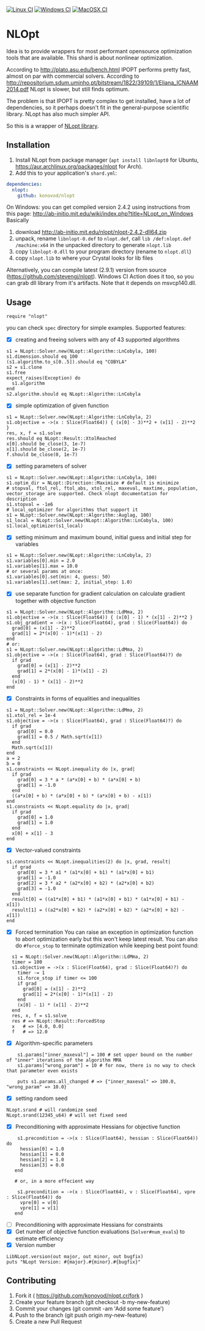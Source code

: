 [![Linux CI](https://github.com/konovod/nlopt/actions/workflows/linux.yml/badge.svg)](https://github.com/konovod/nlopt/actions/workflows/linux.yml)
[![Windows CI](https://github.com/konovod/nlopt/actions/workflows/windows.yml/badge.svg)](https://github.com/konovod/nlopt/actions/workflows/windows.yml) 
[![MacOSX CI](https://github.com/konovod/nlopt/actions/workflows/macosx.yml/badge.svg)](https://github.com/konovod/nlopt/actions/workflows/macosx.yml) 
# NLOpt
Idea is to provide wrappers for most performant opensource optimization tools that are available. This shard is about nonlinear optimization.

According to http://plato.asu.edu/bench.html IPOPT performs pretty fast, almost on par with commercial solvers.
According to  http://repositorium.sdum.uminho.pt/bitstream/1822/39109/1/Eliana_ICNAAM2014.pdf NLopt is slower, but still finds optimum.

The problem is that IPOPT is pretty complex to get installed, have a lot of dependencies, so it perhaps doesn't fit in the general-purpose scientific library. NLopt has also much simpler API.

So this is a wrapper of [NLopt library](https://nlopt.readthedocs.io/en/latest/).

## Installation

1. Install NLopt from package manager (`apt install libnlopt0` for Ubuntu, https://aur.archlinux.org/packages/nlopt for Arch).
2. Add this to your application's `shard.yml`:

```yaml
dependencies:
  nlopt:
    github: konovod/nlopt
```

On Windows:
  you can get compiled version 2.4.2 using instructions from this page: http://ab-initio.mit.edu/wiki/index.php?title=NLopt_on_Windows
  Basically
  1. download http://ab-initio.mit.edu/nlopt/nlopt-2.4.2-dll64.zip
  2. unpack, rename `libnlopt-0.def` to `nlopt.def`, call `lib /def:nlopt.def /machine:x64` in the unpacked directory to generate `nlopt.lib`
  3. copy `libnlopt-0.dll` to your program directory (rename to `nlopt.dll`)
  4. copy `nlopt.lib` to where your Crystal looks for lib files

Alternatively, you can compile latest (2.9.1) version from source (https://github.com/stevengj/nlopt). Windows CI Action does it too, so you can grab dll library from it's artifacts. Note that it depends on msvcp140.dll.

## Usage

```crystal
require "nlopt"
```

you can check `spec` directory for simple examples.
Supported features:
 - [x] creating and freeing solvers with any of 43 supported algorithms
```crystal
s1 = NLopt::Solver.new(NLopt::Algorithm::LnCobyla, 100)
s1.dimension.should eq 100
(s1.algorithm.to_s[0..5]).should eq "COBYLA"
s2 = s1.clone
s1.free
expect_raises(Exception) do
  s1.algorithm
end
s2.algorithm.should eq NLopt::Algorithm::LnCobyla
```
 - [x] simple optimization of given function
```crystal
s1 = NLopt::Solver.new(NLopt::Algorithm::LnCobyla, 2)
s1.objective = ->(x : Slice(Float64)) { (x[0] - 3)**2 + (x[1] - 2)**2 }
res, x, f = s1.solve
res.should eq NLopt::Result::XtolReached
x[0].should be_close(3, 1e-7)
x[1].should be_close(2, 1e-7)
f.should be_close(0, 1e-7)
```
 - [x] setting parameters of solver
```crystal
s1 = NLopt::Solver.new(NLopt::Algorithm::LnCobyla, 100)
s1.optim_dir = NLopt::Direction::Maximize # default is minimize
# stopval, ftol_rel, ftol_abs, xtol_rel, maxeval, maxtime, population, vector_storage are supported. Check nlopt documentation for description
s1.stopval = -1e6
# local_optimizer for algorithms that support it
s1 = NLopt::Solver.new(NLopt::Algorithm::Auglag, 100)
s1_local = NLopt::Solver.new(NLopt::Algorithm::LnCobyla, 100)
s1.local_optimizer(s1_local)
```
 - [x] setting minimum and maximum bound, initial guess and initial step for variables
```crystal
s1 = NLopt::Solver.new(NLopt::Algorithm::LnCobyla, 2)
s1.variables[0].min = 2.0
s1.variables[1].max = 10.0
# or several params at once:
s1.variables[0].set(min: 4, guess: 50)
s1.variables[1].set(max: 2, initial_step: 1.0) 
```
 - [x] use separate function for gradient calculation on calculate gradient together with objective function
```crystal
s1 = NLopt::Solver.new(NLopt::Algorithm::LdMma, 2)
s1.objective = ->(x : Slice(Float64)) { (x[0] - 1) * (x[1] - 2)**2 }
s1.obj_gradient = ->(x : Slice(Float64), grad : Slice(Float64)) do
  grad[0] = (x[1] - 2)**2
  grad[1] = 2*(x[0] - 1)*(x[1] - 2)
end
# or:
s1 = NLopt::Solver.new(NLopt::Algorithm::LdMma, 2)
s1.objective = ->(x : Slice(Float64), grad : Slice(Float64)?) do
  if grad
    grad[0] = (x[1] - 2)**2
    grad[1] = 2*(x[0] - 1)*(x[1] - 2)
  end
  (x[0] - 1) * (x[1] - 2)**2
end
```
 - [x] Constraints in forms of equalities and inequalities
```crystal
s1 = NLopt::Solver.new(NLopt::Algorithm::LdMma, 2)
s1.xtol_rel = 1e-4
s1.objective = ->(x : Slice(Float64), grad : Slice(Float64)?) do
  if grad
    grad[0] = 0.0
    grad[1] = 0.5 / Math.sqrt(x[1])
  end
  Math.sqrt(x[1])
end
a = 2
b = 0
s1.constraints << NLopt.inequality do |x, grad|
  if grad
    grad[0] = 3 * a * (a*x[0] + b) * (a*x[0] + b)
    grad[1] = -1.0
  end
  ((a*x[0] + b) * (a*x[0] + b) * (a*x[0] + b) - x[1])
end
s1.constraints << NLopt.equality do |x, grad|
  if grad
    grad[0] = 1.0
    grad[1] = 1.0
  end
  x[0] + x[1] - 3
end
```
 - [x] Vector-valued constraints
```crystal
s1.constraints << NLopt.inequalities(2) do |x, grad, result|
  if grad
    grad[0] = 3 * a1 * (a1*x[0] + b1) * (a1*x[0] + b1)
    grad[1] = -1.0
    grad[2] = 3 * a2 * (a2*x[0] + b2) * (a2*x[0] + b2)
    grad[3] = -1.0
  end
  result[0] = ((a1*x[0] + b1) * (a1*x[0] + b1) * (a1*x[0] + b1) - x[1])
  result[1] = ((a2*x[0] + b2) * (a2*x[0] + b2) * (a2*x[0] + b2) - x[1])
end
```

 - [x] Forced termination
 You can raise an exception in optimization function to abort optimization early but this won't keep latest result.
 You can also do `#force_stop` to terminate optimization while keeping best point found:
``` 
  s1 = NLopt::Solver.new(NLopt::Algorithm::LdMma, 2)
  timer = 100
  s1.objective = ->(x : Slice(Float64), grad : Slice(Float64)?) do
    timer -= 1
    s1.force_stop if timer <= 100
    if grad
      grad[0] = (x[1] - 2)**2
      grad[1] = 2*(x[0] - 1)*(x[1] - 2)
    end
    (x[0] - 1) * (x[1] - 2)**2
  end
  res, x, f = s1.solve  
  res # => NLopt::Result::ForcedStop
  x   # => [4.0, 0.0]
  f   # => 12.0
```

 - [x] Algorithm-specific parameters
```crystal
    s1.params["inner_maxeval"] = 100 # set upper bound on the number of "inner" iterations of the algorithm MMA
    s1.params["wrong_param"] = 10 # for now, there is no way to check that parameter even exists

    puts s1.params.all_changed # => {"inner_maxeval" => 100.0, "wrong_param" => 10.0}
```
 - [x] setting random seed
```crystal
NLopt.srand # will randomize seed
NLopt.srand(12345_u64) # will set fixed seed
```
 - [x] Preconditioning with approximate Hessians for objective function
 ```crystal
     s1.precondition = ->(x : Slice(Float64), hessian : Slice(Float64)) do
      hessian[0] = 1.0
      hessian[1] = 0.0
      hessian[2] = 1.0
      hessian[3] = 0.0
    end

    # or, in a more effecient way

     s1.precondition = ->(x : Slice(Float64), v : Slice(Float64), vpre : Slice(Float64)) do
      vpre[0] = v[0]
      vpre[1] = v[1]
    end
 ```
 - [ ] Preconditioning with approximate Hessians for constraints
 - [x] Get number of objective function evaluations (`Solver#num_evals`) to estimate efficiency
 - [x] Version number
```crystal
LibNLopt.version(out major, out minor, out bugfix)
puts "NLopt Version: #{major}.#{minor}.#{bugfix}"
```

## Contributing

1. Fork it ( https://github.com/konovod/nlopt.cr/fork )
2. Create your feature branch (git checkout -b my-new-feature)
3. Commit your changes (git commit -am 'Add some feature')
4. Push to the branch (git push origin my-new-feature)
5. Create a new Pull Request
